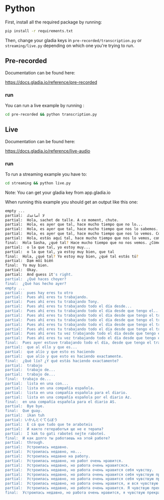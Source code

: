 # Python

First, install all the required package by running:

```bash
pip install -r requirements.txt
```

Then, change your gladia keys in `pre-recorded/transcription.py` or `streaming/live.py` depending on which one you're trying to run.

## Pre-recorded

Documentation can be found here:

https://docs.gladia.io/reference/pre-recorded

### run

You can run a live example by running :

```bash
cd pre-recorded && python transcription.py
```

## Live

Documentation can be found here:

https://docs.gladia.io/reference/live-audio

### run

To run a streaming example you have to:

```bash
cd streaming && python live.py
```

Note: You can get your gladia key from app.gladia.io

When running this example you should get an output like this one:

```bash
empty ...
partial:  لا أساعدك
partial:  Hola, sachet de talle. A ce moment, chute.
partial:  Hola, es ayer que tal, hace mucho tiempo que no lo...
partial:  Hola, es ayer que tal, hace mucho tiempo que nos lo sabemos.
partial:  Hola, es ayer que tal, hace mucho tiempo que nos lo vemos. Como va.
partial:  Hola, estás aquí tal, hace mucho tiempo que nos lo vemos, como vas?
final:  Hola Sasha, ¿qué tal? Hace mucho tiempo que no nos vemos. ¿Cómo vas?
partial:  o la que tal, yo estoy muy...
partial:  o la que tal, ya estoy muy bien, que tal
final:  Hola, ¿qué tal? Yo estoy muy bien, ¿qué tal estás tú?
partial:  Dạm mối biến
final:  Yo muy bien.
partial:  Okay.
partial:  And guess it's right.
partial:  ¿Qué haces choyer?
final:  ¿Qué has hecho ayer?
empty ...
partial:  pues hay eres tu otro
partial:  Pues ahí eres tu trabajando.
partial:  Pues ahí eres tu trabajando Tony.
partial:  Pues ahí eres tu trabajando todo el día desde...
partial:  Pues ahí eres tu trabajando todo el día desde que tengo el...
partial:  Pues ahí eres tu trabajando todo el día desde que tengo el trabajo un nuevo no?
partial:  Pues ahí eres tu trabajando todo el día desde que tengo el trabajo, no puedo haber o tengo...
partial:  Pues ahí eres tu trabajando todo el día desde que tengo el trabajo, no puedo no puedo tener muchas cosas cacer.
partial:  Pues ahí eres tu trabajando todo el día desde que tengo el trabajo, no puedo pagar o tengo muchas cosas cacer y a ver.
partial:  Pues ahí eres tu vez trabajando todo el día desde que tengo el trabajo, no puedo pagar o tengo muchas cosas cacer y a veces pienso.
partial:  Pues ahí eres tu vez trabajando todo el día desde que tengo el trabajo, no puedo pagar o tengo muchas cosas cacer y a veces pienso que no me da.
final:  Pues ayer estuve trabajando todo el día, desde que tengo el trabajo nuevo no paro, tengo muchas cosas que hacer y a veces pienso que no me da tiempo.
partial:  que al ello y que es...
partial:  que alío y que esto es haciendo
partial:  que alío y que esto es haciendo exactamente.
final:  ¿Qué lío? ¿Y qué estás haciendo exactamente?
partial:  trabajo
partial:  trabajo de...
partial:  trabajo de...
final:  trabajo de...
partial:  lista en una con...
partial:  lista en una compañía española.
partial:  lista en una compañía española para el diario.
partial:  lista en una compañía española por el diario Az.
final:  en una compañía española para el diario AS.
partial:  Bye bye.
final:  Que guay.
partial:  ikan tuh
partial: いかんとぐてらぼう
partial:  E cá que tudo que te araboteis
partial:  И както гетеработъя ще не е терапа?
partial:  I kak to gati raboteš nejte raboteš.
final:  И как долго ты работаешь на этой работе?
partial:  through.
partial:  Устроилась недавно.
partial:  Устроилась недавно, но...
partial:  Устроилась недавно на работу.
partial:  Устроилась недавно, но работ очень нравится.
partial:  Устроилась недавно, но работа очень нравитсяся.
partial:  Устроилась недавно, но работа очень нравится себя чувству.
partial:  Устроилась недавно, но работа очень нравится себя чувствую прекрасно.
partial:  Устроилась недавно, но работа очень нравится себя чувствую прекрасно делать это.
partial:  Устроилась недавно, но работа очень нравится, и вся чувствую прекрасно делаю это что мне нравится.
partial:  Устроилась недавно, но работа очень нравится. Я чувствую прекрасно делать это, что мне нравится.
final:  Устроилась недавно, но работа очень нравится, я чувствую прекрасно, делаю то, что мне нравится.
```
